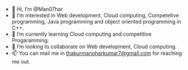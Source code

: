 - 👋 Hi, I’m @Man07har
- 👀 I’m interested in Web development, Cloud computing, Competetive programming, Java programming and object oriented programming in C++.
- 🌱 I’m currently learning Cloud computing and competitive Progaramming.
- 💞️ I’m looking to collaborate on  Web development, Cloud computing.
- 📫 You can mail me in thakurmanoharkumar7@gmail.com for reaching me out.

<!---
Man07har/Man07har is a ✨ special ✨ repository because its `README.md` (this file) appears on your GitHub profile.
You can click the Preview link to take a look at your changes.
--->
